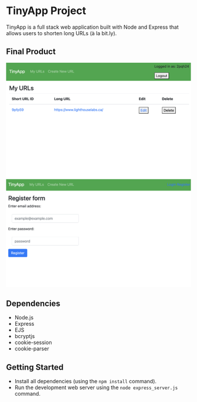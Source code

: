 # TinyApp Project

TinyApp is a full stack web application built with Node and Express that allows users to shorten long URLs (à la bit.ly).

## Final Product

!["screenshot of URLs page"](https://github.com/J-0-d-a-1/tinyapp/blob/master/docs/urls-page.png)
!["screenshot description"](https://github.com/J-0-d-a-1/tinyapp/blob/master/docs/register-page.png)

## Dependencies

- Node.js
- Express
- EJS
- bcryptjs
- cookie-session
- cookie-parser

## Getting Started

- Install all dependencies (using the `npm install` command).
- Run the development web server using the `node express_server.js` command.
